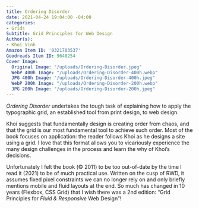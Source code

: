 ```yaml
---
title: Ordering Disorder
date: 2021-04-24 19:04:00 -04:00
categories:
- Grids
Subtitle: Grid Principles for Web Design
Author(s):
- Khoi Vinh
Amazon Item ID: '0321703537'
Goodreads Item ID: 9648254
Cover Image:
  Original Image: "/uploads/Ordering-Disorder.jpeg"
  WebP 400h Image: "/uploads/Ordering-Disorder-400h.webp"
  JPG 400h Image: "/uploads/Ordering-Disorder-400h.jpeg"
  WebP 200h Image: "/uploads/Ordering-Disorder-200h.webp"
  JPG 200h Image: "/uploads/Ordering-Disorder-200h.jpeg"
---
```


*Ordering Disorder* undertakes the tough task of explaining how to apply the typographic grid, an established tool from print design, to web design.

Khoi suggests that fundamentally design is creating order from chaos, and that the grid is our most fundamental tool to achieve such order. Most of the book focuses on application: the reader follows Khoi as he designs a site using a grid. I love that this format allows you to vicariously experience the many design challenges in the process and learn the why of Khoi’s decisions.

Unfortunately I felt the book (© 2011) to be too out-of-date by the time I read it (2021) to be of much practical use. Written on the cusp of RWD, it assumes fixed pixel constraints we can no longer rely on and only briefly mentions mobile and fluid layouts at the end. So much has changed in 10 years (Flexbox, CSS Grid) that I wish there was a 2nd edition: “Grid Principles for *Fluid & Responsive* Web Design”!